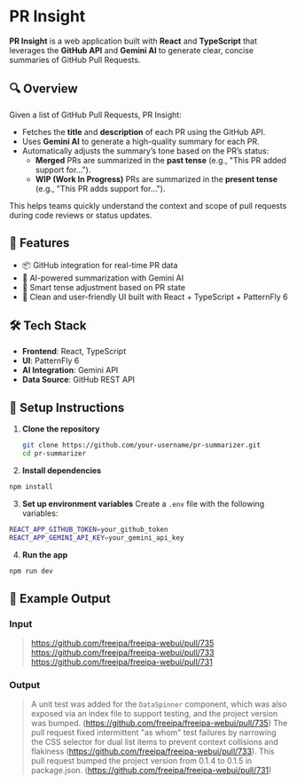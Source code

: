 # PR Insight

**PR Insight** is a web application built with **React** and **TypeScript** that leverages the **GitHub API** and **Gemini AI** to generate clear, concise summaries of GitHub Pull Requests.

## 🔍 Overview

Given a list of GitHub Pull Requests, PR Insight:

- Fetches the **title** and **description** of each PR using the GitHub API.
- Uses **Gemini AI** to generate a high-quality summary for each PR.
- Automatically adjusts the summary’s tone based on the PR’s status:
  - **Merged** PRs are summarized in the **past tense** (e.g., "This PR added support for...").
  - **WIP (Work In Progress)** PRs are summarized in the **present tense** (e.g., "This PR adds support for...").

This helps teams quickly understand the context and scope of pull requests during code reviews or status updates.

## 🚀 Features

- 📦 GitHub integration for real-time PR data
- 🤖 AI-powered summarization with Gemini AI
- 🧠 Smart tense adjustment based on PR state
- 🧼 Clean and user-friendly UI built with React + TypeScript + PatternFly 6

## 🛠️ Tech Stack

- **Frontend**: React, TypeScript
- **UI**: PatternFly 6
- **AI Integration**: Gemini API
- **Data Source**: GitHub REST API

## 🔧 Setup Instructions

1. **Clone the repository**  
   ```bash
   git clone https://github.com/your-username/pr-summarizer.git
   cd pr-summarizer
   ```
2. **Install dependencies**
  ```bash
  npm install
  ``` 
3. **Set up environment variables**
  Create a `.env` file with the following variables:
  ```bash
  REACT_APP_GITHUB_TOKEN=your_github_token
  REACT_APP_GEMINI_API_KEY=your_gemini_api_key
  ``` 
4. **Run the app**
  ```bash
  npm run dev
  ```

## 📘 Example Output
### Input
> https://github.com/freeipa/freeipa-webui/pull/735
> https://github.com/freeipa/freeipa-webui/pull/733
> https://github.com/freeipa/freeipa-webui/pull/731

### Output
> A unit test was added for the `DataSpinner` component, which was also exposed via an index file to support testing, and the project version was bumped. (https://github.com/freeipa/freeipa-webui/pull/735)
> The pull request fixed intermittent "as whom" test failures by narrowing the CSS selector for dual list items to prevent context collisions and flakiness (https://github.com/freeipa/freeipa-webui/pull/733).
> This pull request bumped the project version from 0.1.4 to 0.1.5 in package.json. (https://github.com/freeipa/freeipa-webui/pull/731)
